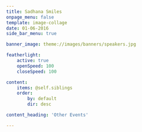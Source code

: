 ```yaml
---
title: Sadhana Smiles
onpage_menu: false
template: image-collage
date: 01-06-2016
side_bar_menu: true

banner_image: theme://images/banners/speakers.jpg

featherlight:
    active: true
    openSpeed: 100
    closeSpeed: 100

content:
    items: @self.siblings
    order:
        by: default
        dir: desc

content_heading: 'Other Events'

---
```

